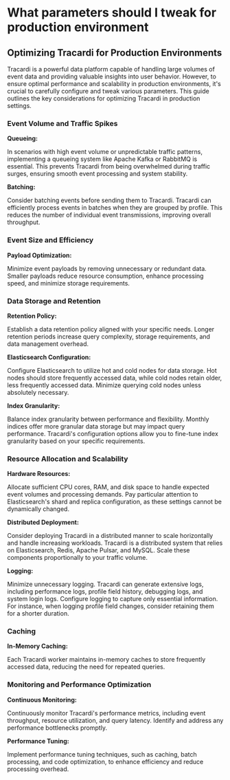 # What parameters should I tweak for production environment

## Optimizing Tracardi for Production Environments

Tracardi is a powerful data platform capable of handling large volumes of event data and providing valuable insights
into user behavior. However, to ensure optimal performance and scalability in production environments, it's crucial to
carefully configure and tweak various parameters. This guide outlines the key considerations for optimizing Tracardi in
production settings.

### Event Volume and Traffic Spikes

**Queueing:**

In scenarios with high event volume or unpredictable traffic patterns, implementing a queueing system like Apache Kafka
or RabbitMQ is essential. This prevents Tracardi from being overwhelmed during traffic surges, ensuring smooth event
processing and system stability.

**Batching:**

Consider batching events before sending them to Tracardi. Tracardi can efficiently process events in batches when they
are grouped by profile. This reduces the number of individual event transmissions, improving overall throughput.

### Event Size and Efficiency

**Payload Optimization:**

Minimize event payloads by removing unnecessary or redundant data. Smaller payloads reduce resource consumption, enhance
processing speed, and minimize storage requirements.

### Data Storage and Retention

**Retention Policy:**

Establish a data retention policy aligned with your specific needs. Longer retention periods increase query complexity,
storage requirements, and data management overhead.

**Elasticsearch Configuration:**

Configure Elasticsearch to utilize hot and cold nodes for data storage. Hot nodes should store frequently accessed data,
while cold nodes retain older, less frequently accessed data. Minimize querying cold nodes unless absolutely necessary.

**Index Granularity:**

Balance index granularity between performance and flexibility. Monthly indices offer more granular data storage but may
impact query performance. Tracardi's configuration options allow you to fine-tune index granularity based on your
specific requirements.

### Resource Allocation and Scalability

**Hardware Resources:**

Allocate sufficient CPU cores, RAM, and disk space to handle expected event volumes and processing demands. Pay
particular attention to Elasticsearch's shard and replica configuration, as these settings cannot be dynamically
changed.

**Distributed Deployment:**

Consider deploying Tracardi in a distributed manner to scale horizontally and handle increasing workloads. Tracardi is a
distributed system that relies on Elasticsearch, Redis, Apache Pulsar, and MySQL. Scale these components proportionally
to your traffic volume.

**Logging:**

Minimize unnecessary logging. Tracardi can generate extensive logs, including performance logs, profile field history,
debugging logs, and system login logs. Configure logging to capture only essential information. For instance, when
logging profile field changes, consider retaining them for a shorter duration.

### Caching

**In-Memory Caching:**

Each Tracardi worker maintains in-memory caches to store frequently accessed data, reducing the need for repeated
queries.

### Monitoring and Performance Optimization

**Continuous Monitoring:**

Continuously monitor Tracardi's performance metrics, including event throughput, resource utilization, and query
latency. Identify and address any performance bottlenecks promptly.

**Performance Tuning:**

Implement performance tuning techniques, such as caching, batch processing, and code optimization, to enhance efficiency
and reduce processing overhead.